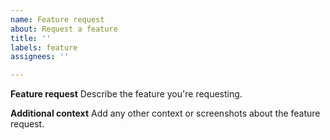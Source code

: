 ```yaml
---
name: Feature request
about: Request a feature
title: ''
labels: feature
assignees: ''

---
```


**Feature request**
Describe the feature you're requesting.

**Additional context**
Add any other context or screenshots about the feature request.
